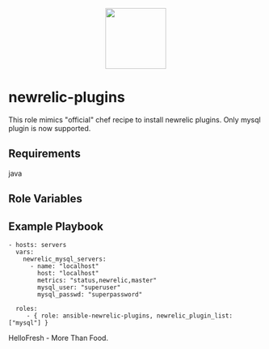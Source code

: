 <p align="center">
  <a href="https://hellofresh.com">
    <img width="120" src="https://www.hellofresh.de/images/hellofresh/press/HelloFresh_Logo.png">
  </a>
</p>


newrelic-plugins
=========

This role mimics "official" chef recipe to install newrelic plugins.
Only mysql plugin is now supported.

Requirements
------------

java

Role Variables
--------------



Example Playbook
----------------

    - hosts: servers
      vars:
        newrelic_mysql_servers:
          - name: "localhost"
            host: "localhost"
            metrics: "status,newrelic,master"
            mysql_user: "superuser"
            mysql_passwd: "superpassword"

      roles:
         - { role: ansible-newrelic-plugins, newrelic_plugin_list: ["mysql"] }


HelloFresh - More Than Food.
